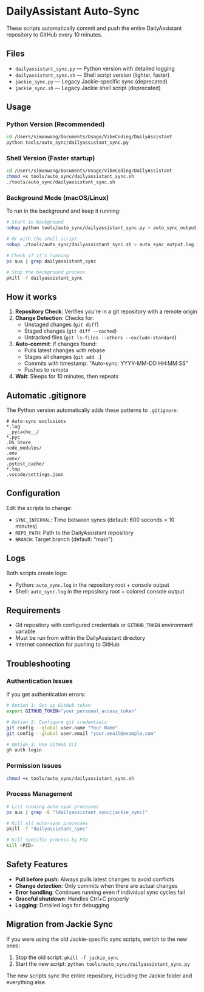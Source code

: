 # DailyAssistant Auto-Sync

These scripts automatically commit and push the entire DailyAssistant repository to GitHub every 10 minutes.

## Files

- `dailyassistant_sync.py` — Python version with detailed logging
- `dailyassistant_sync.sh` — Shell script version (lighter, faster)
- `jackie_sync.py` — Legacy Jackie-specific sync (deprecated)
- `jackie_sync.sh` — Legacy Jackie shell script (deprecated)

## Usage

### Python Version (Recommended)

```bash
cd /Users/simonwang/Documents/Usage/VibeCoding/DailyAssistant
python tools/auto_sync/dailyassistant_sync.py
```

### Shell Version (Faster startup)

```bash
cd /Users/simonwang/Documents/Usage/VibeCoding/DailyAssistant
chmod +x tools/auto_sync/dailyassistant_sync.sh
./tools/auto_sync/dailyassistant_sync.sh
```

### Background Mode (macOS/Linux)

To run in the background and keep it running:

```bash
# Start in background
nohup python tools/auto_sync/dailyassistant_sync.py > auto_sync_output.log 2>&1 &

# Or with the shell script
nohup ./tools/auto_sync/dailyassistant_sync.sh > auto_sync_output.log 2>&1 &

# Check if it's running
ps aux | grep dailyassistant_sync

# Stop the background process
pkill -f dailyassistant_sync
```

## How it works

1. **Repository Check**: Verifies you're in a git repository with a remote origin
2. **Change Detection**: Checks for:
   - Unstaged changes (`git diff`)
   - Staged changes (`git diff --cached`)
   - Untracked files (`git ls-files --others --exclude-standard`)
3. **Auto-commit**: If changes found:
   - Pulls latest changes with rebase
   - Stages all changes (`git add .`)
   - Commits with timestamp: "Auto-sync: YYYY-MM-DD HH:MM:SS"
   - Pushes to remote
4. **Wait**: Sleeps for 10 minutes, then repeats

## Automatic .gitignore

The Python version automatically adds these patterns to `.gitignore`:

```
# Auto-sync exclusions
*.log
__pycache__/
*.pyc
.DS_Store
node_modules/
.env
venv/
.pytest_cache/
*.tmp
.vscode/settings.json
```

## Configuration

Edit the scripts to change:

- `SYNC_INTERVAL`: Time between syncs (default: 600 seconds = 10 minutes)
- `REPO_PATH`: Path to the DailyAssistant repository
- `BRANCH`: Target branch (default: "main")

## Logs

Both scripts create logs:
- Python: `auto_sync.log` in the repository root + console output
- Shell: `auto_sync.log` in the repository root + colored console output

## Requirements

- Git repository with configured credentials or `GITHUB_TOKEN` environment variable
- Must be run from within the DailyAssistant directory
- Internet connection for pushing to GitHub

## Troubleshooting

### Authentication Issues

If you get authentication errors:

```bash
# Option 1: Set up GitHub token
export GITHUB_TOKEN="your_personal_access_token"

# Option 2: Configure git credentials
git config --global user.name "Your Name"
git config --global user.email "your.email@example.com"

# Option 3: Use GitHub CLI
gh auth login
```

### Permission Issues

```bash
chmod +x tools/auto_sync/dailyassistant_sync.sh
```

### Process Management

```bash
# List running auto-sync processes
ps aux | grep -E "(dailyassistant_sync|jackie_sync)"

# Kill all auto-sync processes
pkill -f "dailyassistant_sync"

# Kill specific process by PID
kill <PID>
```

## Safety Features

- **Pull before push**: Always pulls latest changes to avoid conflicts
- **Change detection**: Only commits when there are actual changes
- **Error handling**: Continues running even if individual sync cycles fail
- **Graceful shutdown**: Handles Ctrl+C properly
- **Logging**: Detailed logs for debugging

## Migration from Jackie Sync

If you were using the old Jackie-specific sync scripts, switch to the new ones:

1. Stop the old script: `pkill -f jackie_sync`
2. Start the new script: `python tools/auto_sync/dailyassistant_sync.py`

The new scripts sync the entire repository, including the Jackie folder and everything else.